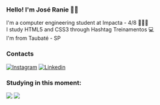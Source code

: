 
### Hello! I'm José Ranie ✌🏻

I'm a computer engineering student at Impacta - 4/8 👨🏻‍💻 <br>
I study HTML5 and CSS3 through Hashtag Treinamentos 💻 <br>
I'm from Taubaté - SP


### Contacts

[![Instagram](https://img.shields.io/badge/Instagram-E4405F?style=for-the-badge&logo=instagram&logoColor=white)](https://www.instagram.com/jranie_/)
[![Linkedin](https://img.shields.io/badge/LinkedIn-0077B5?style=for-the-badge&logo=linkedin&logoColor=white)](https://www.linkedin.com/in/joseranie/)


### Studying in this moment:

<div style="display: inline_block">
  <img align="center alt="html5" src="https://img.shields.io/badge/HTML5-E34F26?style=for-the-badge&logo=html5&logoColor=white" />
  <img align="center alt="css3" src="https://img.shields.io/badge/CSS3-1572B6?style=for-the-badge&logo=css3&logoColor=white" />
</div>
